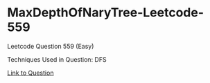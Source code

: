 # MaxDepthOfNaryTree-Leetcode-559

Leetcode Question 559 (Easy)

Techniques Used in Question:
DFS

[Link to Question](https://leetcode.com/problems/maximum-depth-of-n-ary-tree/)
